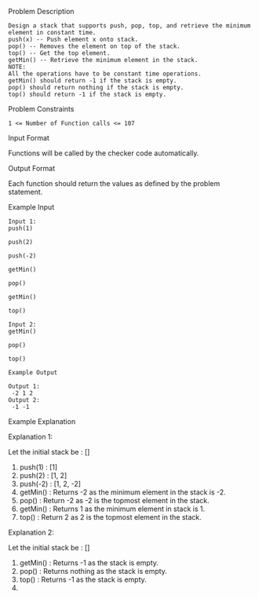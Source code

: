 Problem Description

    Design a stack that supports push, pop, top, and retrieve the minimum element in constant time.
    push(x) -- Push element x onto stack.
    pop() -- Removes the element on top of the stack.
    top() -- Get the top element.
    getMin() -- Retrieve the minimum element in the stack.
    NOTE:
    All the operations have to be constant time operations.
    getMin() should return -1 if the stack is empty.
    pop() should return nothing if the stack is empty.
    top() should return -1 if the stack is empty.

Problem Constraints
    
    1 <= Number of Function calls <= 107

Input Format

Functions will be called by the checker code automatically.

Output Format

Each function should return the values as defined by the problem statement.

Example Input
    
    Input 1:
    push(1)
    
    push(2)
    
    push(-2)
    
    getMin()
    
    pop()
    
    getMin()
    
    top()
    
    Input 2:
    getMin()
    
    pop()
    
    top()
    
    Example Output
    
    Output 1:
     -2 1 2
    Output 2:
     -1 -1

Example Explanation

Explanation 1:

Let the initial stack be : []
1) push(1) : [1]
2) push(2) : [1, 2]
3) push(-2) : [1, 2, -2]
4) getMin() : Returns -2 as the minimum element in the stack is -2.
5) pop() : Return -2 as -2 is the topmost element in the stack.
6) getMin() : Returns 1 as the minimum element in stack is 1.
7) top() : Return 2 as 2 is the topmost element in the stack.


Explanation 2:

Let the initial stack be : []
1) getMin() : Returns -1 as the stack is empty.
2) pop() :  Returns nothing as the stack is empty.
3) top() : Returns -1 as the stack is empty.
4) 